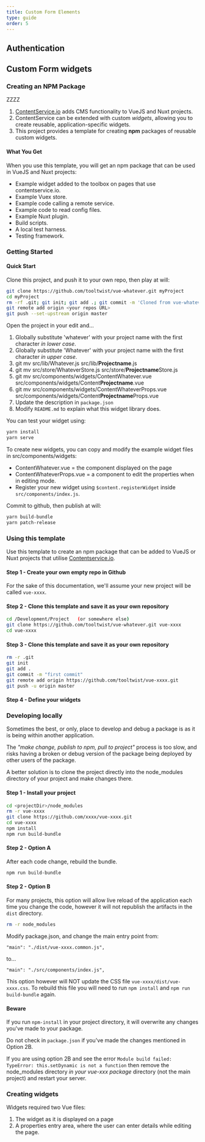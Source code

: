 ```yaml
---
title: Custom Form Elements
type: guide
order: 5
---
```






## Authentication



## Custom Form widgets








### Creating an NPM Package
ZZZZ


1. [ContentService.io](https://contentservice.io/) adds CMS functionality to VueJS and Nuxt projects.
2. ContentService can be extended with custom *widgets*, allowing you to create reusable, application-specific widgets.
3. This project provides a template for creating **npm** packages of reusable custom widgets.

#### What You Get
When you use this template, you will get an npm package that can be used in VueJS and Nuxt projects:

- Example widget added to the toolbox on pages that use contentservice.io.
- Example Vuex store.
- Example code calling a remote service.
- Example code to read config files.
- Example Nuxt plugin.
- Build scripts.
- A local test harness.
- Testing framework.

### Getting Started

#### Quick Start

Clone this project, and push it to your own repo, then play at will:
```bash
git clone https://github.com/tooltwist/vue-whatever.git myProject
cd myProject
rm -rf .git; git init; git add .; git commit -m 'Cloned from vue-whatever'
git remote add origin <your repos URL>
git push --set-upstream origin master
```

Open the project in your edit and...

1. Globally substitute 'whatever' with your project name with the first character *in lower case*.
2. Globally substitute 'Whatever' with your project name with the first character *in upper case*.
3. git mv src/lib/Whatever.js src/lib/**Projectname**.js
4. git mv src/store/WhateverStore.js src/store/**Projectname**Store.js
5. git mv src/components/widgets/ContentWhatever.vue src/components/widgets/Content**Projectname**.vue
6. git mv src/components/widgets/ContentWhateverProps.vue src/components/widgets/Content**Projectname**Props.vue
7. Update the description in `package.json`
8. Modify `README.md` to explain what this widget library does.

You can test your widget using:

```bash
yarn install
yarn serve
```

To create new widgets, you can copy and modify the example widget files in src/components/widgets:

- ContentWhatever.vue = the component displayed on the page
- ContentWhateverProps.vue = a component to edit the properties when in editing mode.
- Register your new widget using `$content.registerWidget` inside `src/components/index.js`.

Commit to github, then publish at will:

```bash
yarn build-bundle
yarn patch-release
```

### Using this template

Use this template to create an npm package that can be added to VueJS or Nuxt projects that utilise [Contentservice.io](https://contentservice.io/).

#### Step 1 - Create your own empty repo in Github
For the sake of this documentation, we'll assume your new project will be called `vue-xxxx`.

#### Step 2 - Clone this template and save it as your own repository
```bash
cd /Development/Project   (or somewhere else)
git clone https://github.com/tooltwist/vue-whatever.git vue-xxxx
cd vue-xxxx
```
#### Step 3 - Clone this template and save it as your own repository
```bash
rm -r .git
git init
git add .
git commit -m "first commit"
git remote add origin https://github.com/tooltwist/vue-xxxx.git
git push -u origin master
```
#### Step 4 - Define your widgets


### Developing locally

Sometimes the best, or only, place to develop and debug a package is as it is being within another application.

The *"make change, publish to npm, pull to project"* process is too slow, and risks having a broken or debug version of the package being deployed by other users of the package.

A better solution is to clone the project directly into the node_modules directory of your project and make changes there.

#### Step 1 - Install your project
```bash
cd <projectDir>/node_modules  
rm -r vue-xxxx
git clone https://github.com/xxxx/vue-xxxx.git
cd vue-xxxx
npm install
npm run build-bundle
```

#### Step 2 - Option A
After each code change, rebuild the bundle.
```bash
npm run build-bundle
```

#### Step 2 - Option B
For many projects, this option will allow live reload of the application each time you change the code, however it will not republish the artifacts in the `dist` directory.
```bash
rm -r node_modules
```

Modify package.json, and change the main entry point from:
```vue
"main": "./dist/vue-xxxx.common.js",
```
to...
```vue
"main": "./src/components/index.js",
```

This option however will NOT update the CSS file `vue-xxxx/dist/vue-xxxx.css`. To rebuild this file you will need to run `npm install` and `npm run build-bundle` again.

#### Beware
If you run `npm-install` in your project directory, it will overwrite any changes you've made to your package.

Do not check in `package.json` if you've made the changes mentioned in Option 2B.

If you are using option 2B and see the error `Module build failed: TypeError: this.setDynamic is not a function` then remove the node_modules directory *in your vue-xxx package* directory (not the main project) and restart your server.


### Creating widgets

Widgets required two Vue files:

1. The widget as it is displayed on a page
2. A properties entry area, where the user can enter details while editing the page.
